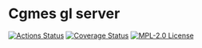 # Cgmes gl server

[![Actions Status](https://github.com/gridsuite/cgmes-gl-server/actions/workflows/build.yml/badge.svg?branch=main)](https://github.com/gridsuite/cgmes-gl-server/actions)
[![Coverage Status](https://sonarcloud.io/api/project_badges/measure?project=org.gridsuite%3Acgmes-gl-server&metric=coverage)](https://sonarcloud.io/component_measures?id=org.gridsuite%3Acgmes-gl-server&metric=coverage)
[![MPL-2.0 License](https://img.shields.io/badge/license-MPL_2.0-blue.svg)](https://www.mozilla.org/en-US/MPL/2.0/)
